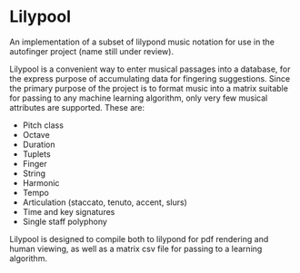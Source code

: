 # Lilypool
An implementation of a subset of lilypond music notation for use in the autofinger project (name still under review).

Lilypool is a convenient way to enter musical passages into a database, for the
express purpose of accumulating data for fingering suggestions. Since the
primary purpose of the project is to format music into a matrix suitable for
passing to any machine learning algorithm, only very few musical attributes are
supported. These are:

* Pitch class
* Octave
* Duration
* Tuplets
* Finger
* String
* Harmonic
* Tempo
* Articulation (staccato, tenuto, accent, slurs)
* Time and key signatures
* Single staff polyphony

Lilypool is designed to compile both to lilypond for pdf rendering and human
viewing, as well as a matrix csv file for passing to a learning algorithm.

